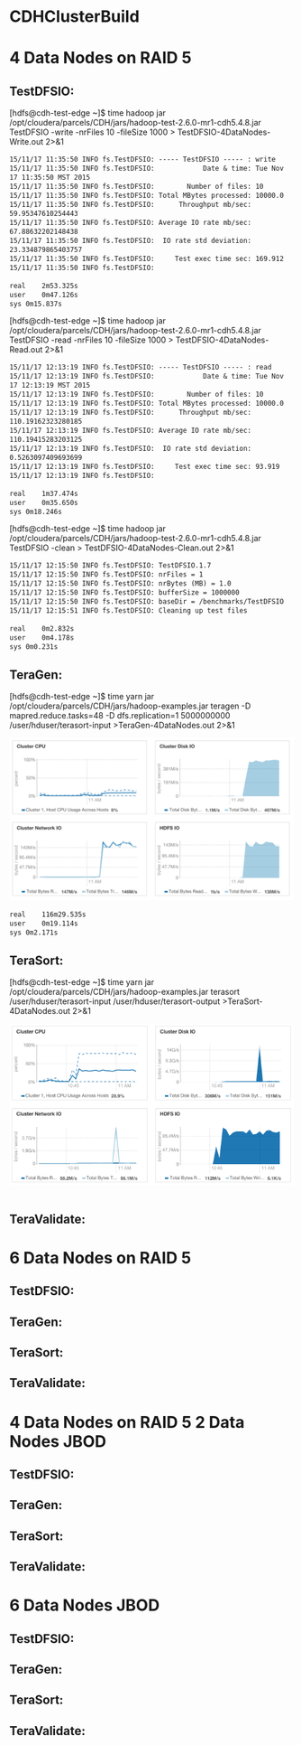 # CDHClusterBuild

# 4 Data Nodes on RAID 5


## TestDFSIO:

[hdfs@cdh-test-edge ~]$ time hadoop jar /opt/cloudera/parcels/CDH/jars/hadoop-test-2.6.0-mr1-cdh5.4.8.jar TestDFSIO -write -nrFiles 10 -fileSize 1000 > TestDFSIO-4DataNodes-Write.out 2>&1

```
15/11/17 11:35:50 INFO fs.TestDFSIO: ----- TestDFSIO ----- : write
15/11/17 11:35:50 INFO fs.TestDFSIO:            Date & time: Tue Nov 17 11:35:50 MST 2015
15/11/17 11:35:50 INFO fs.TestDFSIO:        Number of files: 10
15/11/17 11:35:50 INFO fs.TestDFSIO: Total MBytes processed: 10000.0
15/11/17 11:35:50 INFO fs.TestDFSIO:      Throughput mb/sec: 59.95347610254443
15/11/17 11:35:50 INFO fs.TestDFSIO: Average IO rate mb/sec: 67.88632202148438
15/11/17 11:35:50 INFO fs.TestDFSIO:  IO rate std deviation: 23.334879865403757
15/11/17 11:35:50 INFO fs.TestDFSIO:     Test exec time sec: 169.912
15/11/17 11:35:50 INFO fs.TestDFSIO: 

real	2m53.325s
user	0m47.126s
sys	0m15.837s
```

[hdfs@cdh-test-edge ~]$ time hadoop jar /opt/cloudera/parcels/CDH/jars/hadoop-test-2.6.0-mr1-cdh5.4.8.jar TestDFSIO -read -nrFiles 10 -fileSize 1000 > TestDFSIO-4DataNodes-Read.out 2>&1

```
15/11/17 12:13:19 INFO fs.TestDFSIO: ----- TestDFSIO ----- : read
15/11/17 12:13:19 INFO fs.TestDFSIO:            Date & time: Tue Nov 17 12:13:19 MST 2015
15/11/17 12:13:19 INFO fs.TestDFSIO:        Number of files: 10
15/11/17 12:13:19 INFO fs.TestDFSIO: Total MBytes processed: 10000.0
15/11/17 12:13:19 INFO fs.TestDFSIO:      Throughput mb/sec: 110.19162323280185
15/11/17 12:13:19 INFO fs.TestDFSIO: Average IO rate mb/sec: 110.19415283203125
15/11/17 12:13:19 INFO fs.TestDFSIO:  IO rate std deviation: 0.5263097409693699
15/11/17 12:13:19 INFO fs.TestDFSIO:     Test exec time sec: 93.919
15/11/17 12:13:19 INFO fs.TestDFSIO: 

real	1m37.474s
user	0m35.650s
sys	0m18.246s
```

[hdfs@cdh-test-edge ~]$ time hadoop jar /opt/cloudera/parcels/CDH/jars/hadoop-test-2.6.0-mr1-cdh5.4.8.jar TestDFSIO -clean > TestDFSIO-4DataNodes-Clean.out 2>&1

```
15/11/17 12:15:50 INFO fs.TestDFSIO: TestDFSIO.1.7
15/11/17 12:15:50 INFO fs.TestDFSIO: nrFiles = 1
15/11/17 12:15:50 INFO fs.TestDFSIO: nrBytes (MB) = 1.0
15/11/17 12:15:50 INFO fs.TestDFSIO: bufferSize = 1000000
15/11/17 12:15:50 INFO fs.TestDFSIO: baseDir = /benchmarks/TestDFSIO
15/11/17 12:15:51 INFO fs.TestDFSIO: Cleaning up test files

real	0m2.832s
user	0m4.178s
sys	0m0.231s
```

## TeraGen:

[hdfs@cdh-test-edge ~]$ time yarn jar /opt/cloudera/parcels/CDH/jars/hadoop-examples.jar teragen -D mapred.reduce.tasks=48 -D dfs.replication=1 5000000000 /user/hduser/terasort-input >TeraGen-4DataNodes.out 2>&1

![](https://github.com/thewertzgroup/CDHClusterBuild/blob/master/images/TeraGen-4DataNodes-RAID5-1GbE.png)

```
real	116m29.535s
user	0m19.114s
sys	0m2.171s
```

## TeraSort:

[hdfs@cdh-test-edge ~]$ time yarn jar /opt/cloudera/parcels/CDH/jars/hadoop-examples.jar terasort /user/hduser/terasort-input /user/hduser/terasort-output >TeraSort-4DataNodes.out 2>&1

![](https://github.com/thewertzgroup/CDHClusterBuild/blob/master/images/TeraSort-4DataNodes-RAID5-1GbE.png)
```
```

## TeraValidate:

# 6 Data Nodes on RAID 5

## TestDFSIO:

## TeraGen:

## TeraSort:

## TeraValidate:

# 4 Data Nodes on RAID 5 2 Data Nodes JBOD

## TestDFSIO:

## TeraGen:

## TeraSort:

## TeraValidate:

# 6 Data Nodes JBOD

## TestDFSIO:

## TeraGen:

## TeraSort:

## TeraValidate:
